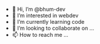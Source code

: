- 👋 Hi, I’m @bhum-dev
- 👀 I’m interested in webdev
- 🌱 I’m currently learning code
- 💞️ I’m looking to collaborate on ...
- 📫 How to reach me ...

<!---
bhum-dev/bhum-dev is a ✨ special ✨ repository because its `README.md` (this file) appears on your GitHub profile.
You can click the Preview link to take a look at your changes.
--->
